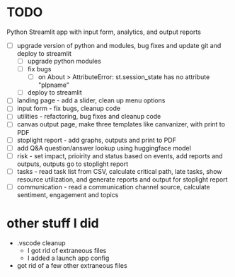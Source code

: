 # TODO 

Python Streamlit app with input form, analytics, and output reports
- [ ] upgrade version of python and modules, bug fixes and update git and deploy to streamlit
    - [ ] upgrade python modules
    - [ ] fix bugs 
        - [ ] on About > AttributeError: st.session_state has no attribute "plpname"
    - [ ] deploy to streamlit 
- [ ] landing page - add a slider, clean up menu options
- [ ] input form - fix bugs, cleanup code
- [ ] utilities - refactoring, bug fixes and cleanup code
- [ ] canvas output page, make three templates like canvanizer, with print to PDF
- [ ] stoplight report - add graphs, outputs and print to PDF
- [ ] add Q&A question/answer lookup using huggingface model
- [ ] risk - set impact, prioirity and status based on events, add reports and outputs, outputs go to stoplight report
- [ ] tasks - read task list from CSV, calculate critical path, late tasks, show resource utilization, and generate reports and output for stoplight report
- [ ] communication - read a communication channel source, calculate sentiment, engagement and topics

# other stuff I did
- .vscode cleanup
    - I got rid of extraneous files
    - I added a launch app config
- got rid of a few other extraneous files